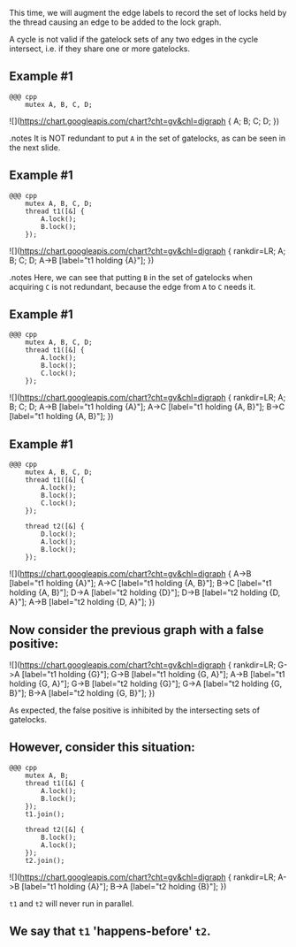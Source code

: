 <!SLIDE>
This time, we will augment the edge labels to record the set of locks held by
the thread causing an edge to be added to the lock graph.

A cycle is not valid if the gatelock sets of any two edges in the cycle
intersect, i.e. if they share one or more gatelocks.


<!SLIDE graph_example>
## Example \#1

    @@@ cpp
        mutex A, B, C, D;
![](https://chart.googleapis.com/chart?cht=gv&chl=digraph { A; B; C; D; })


<!SLIDE graph_example>
.notes It is NOT redundant to put `A` in the set of gatelocks, as can be seen
in the next slide.

## Example \#1

    @@@ cpp
        mutex A, B, C, D;
        thread t1([&] {
            A.lock();
            B.lock();
        });
![](https://chart.googleapis.com/chart?cht=gv&chl=digraph {
    rankdir=LR;
    A; B; C; D;
    A->B [label="t1 holding {A}"];
})


<!SLIDE graph_example>
.notes Here, we can see that putting `B` in the set of gatelocks when
acquiring `C` is not redundant, because the edge from `A` to `C` needs it.

## Example \#1

    @@@ cpp
        mutex A, B, C, D;
        thread t1([&] {
            A.lock();
            B.lock();
            C.lock();
        });
![](https://chart.googleapis.com/chart?cht=gv&chl=digraph {
    rankdir=LR;
    A; B; C; D;
    A->B [label="t1 holding {A}"];
    A->C [label="t1 holding {A, B}"];
    B->C [label="t1 holding {A, B}"];
})


<!SLIDE graph_example>
## Example \#1

    @@@ cpp
        mutex A, B, C, D;
        thread t1([&] {
            A.lock();
            B.lock();
            C.lock();
        });

        thread t2([&] {
            D.lock();
            A.lock();
            B.lock();
        });
![](https://chart.googleapis.com/chart?cht=gv&chl=digraph {
    A->B [label="t1 holding {A}"];
    A->C [label="t1 holding {A, B}"];
    B->C [label="t1 holding {A, B}"];
    D->A [label="t2 holding {D}"];
    D->B [label="t2 holding {D, A}"];
    A->B [label="t2 holding {D, A}"];
})


<!SLIDE>
## Now consider the previous graph with a false positive:

![](https://chart.googleapis.com/chart?cht=gv&chl=digraph {
    rankdir=LR;
    G->A [label="t1 holding {G}"];
    G->B [label="t1 holding {G, A}"];
    A->B [label="t1 holding {G, A}"];
    G->B [label="t2 holding {G}"];
    G->A [label="t2 holding {G, B}"];
    B->A [label="t2 holding {G, B}"];
})

As expected, the false positive is inhibited by the intersecting sets of
gatelocks.


<!SLIDE reduce_source_code_size graph_example>
## However, consider this situation:

    @@@ cpp
        mutex A, B;
        thread t1([&] {
            A.lock();
            B.lock();
        });
        t1.join();

        thread t2([&] {
            B.lock();
            A.lock();
        });
        t2.join();
![](https://chart.googleapis.com/chart?cht=gv&chl=digraph {
    rankdir=LR;
    A->B [label="t1 holding {A}"];
    B->A [label="t2 holding {B}"];
})

`t1` and `t2` will never run in parallel.


<!SLIDE>
## We say that `t1` 'happens-before' `t2`.
